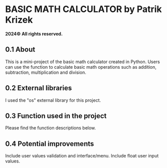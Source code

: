 # BASIC MATH CALCULATOR by Patrik Krizek
**2024© All rights reserved.**

## 0.1 About
This is a mini-project of the basic math calculator created in Python. Users can
use the function to calculate basic math operations such as addition,
subtraction, multiplication and division.

## 0.2 External libraries
I used the "os" external library for this project.

## 0.3 Function used in the project
Please find the function descriptions below.

## 0.4 Potential improvements
Include user values validation and interface/menu. 
Include float user input values.
